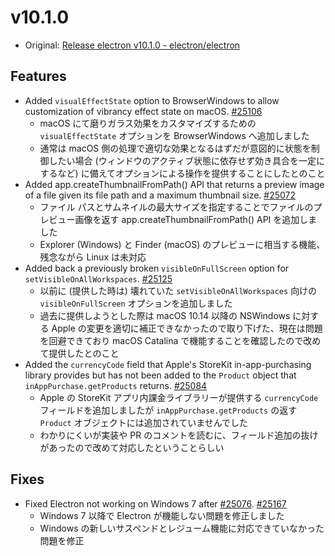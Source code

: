 # v10.1.0

- Original: [Release electron v10.1.0 - electron/electron](https://github.com/electron/electron/releases/tag/v10.1.0)

## Features

- Added `visualEffectState` option to BrowserWindows to allow customization of vibrancy effect state on macOS. [#25106](https://github.com/electron/electron/pull/25106)
  - macOS にて磨りガラス効果をカスタマイズするための `visualEffectState` オプションを BrowserWindows へ追加しました
  - 通常は macOS 側の処理で適切な効果となるはずだが意図的に状態を制御したい場合 (ウィンドウのアクティブ状態に依存せず効き具合を一定にするなど) に備えてオプションによる操作を提供することにしたとのこと
- Added app.createThumbnailFromPath() API that returns a preview image of a file given its file path and a maximum thumbnail size. [#25072](https://github.com/electron/electron/pull/25072)
  - ファイル パスとサムネイルの最大サイズを指定することでファイルのプレビュー画像を返す app.createThumbnailFromPath() API を追加しました
  - Explorer (Windows) と Finder (macOS) のプレビューに相当する機能、残念ながら Linux は未対応
- Added back a previously broken `visibleOnFullScreen` option for `setVisibleOnAllWorkspaces`. [#25125](https://github.com/electron/electron/pull/25125)
  - 以前に (提供した時は) 壊れていた `setVisibleOnAllWorkspaces` 向けの `visibleOnFullScreen` オプションを追加しました
  - 過去に提供しようとした際は macOS 10.14 以降の NSWindows に対する Apple の変更を適切に補正できなかったので取り下げた、現在は問題を回避できており macOS Catalina で機能することを確認したので改めて提供したとのこと
- Added the `currencyCode` field that Apple's StoreKit in-app-purchasing library provides but has not been added to the `Product` object that `inAppPurchase.getProducts` returns. [#25084](https://github.com/electron/electron/pull/25084)
  - Apple の StoreKit アプリ内課金ライブラリーが提供する `currencyCode` フィールドを追加しましたが `inAppPurchase.getProducts` の返す `Product` オブジェクトには追加されていませんでした
  - わかりにくいが実装や PR のコメントを読むに、フィールド追加の抜けがあったので改めて対応したということらしい

## Fixes

- Fixed Electron not working on Windows 7 after [#25076](https://github.com/electron/electron/pull/25076). [#25167](https://github.com/electron/electron/pull/25167)
  - Windows 7 以降で Electron が機能しない問題を修正しました
  - Windows の新しいサスペンドとレジューム機能に対応できていなかった問題を修正
